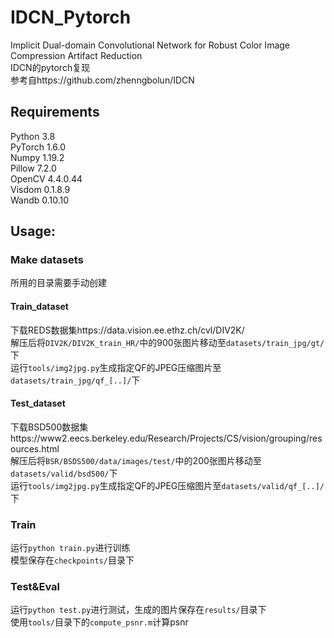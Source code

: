 # IDCN_Pytorch
Implicit Dual-domain Convolutional Network for Robust Color Image Compression Artifact Reduction    <br/>
IDCN的pytorch复现 <br/>
参考自https://github.com/zhenngbolun/IDCN <br/>
## Requirements
Python 3.8<br/>
PyTorch 1.6.0<br/>
Numpy 1.19.2<br/>
Pillow 7.2.0<br/>
OpenCV 4.4.0.44<br/>
Visdom 0.1.8.9<br/>
Wandb 0.10.10<br/>
## Usage:
### Make datasets
所用的目录需要手动创建<br/>
#### Train_dataset
下载REDS数据集https://data.vision.ee.ethz.ch/cvl/DIV2K/ <br/>
解压后将`DIV2K/DIV2K_train_HR/`中的900张图片移动至`datasets/train_jpg/gt/`下	<br/>
运行`tools/img2jpg.py`生成指定QF的JPEG压缩图片至`datasets/train_jpg/qf_[..]/`下	<br/>
#### Test_dataset
下载BSD500数据集https://www2.eecs.berkeley.edu/Research/Projects/CS/vision/grouping/resources.html <br/>
解压后将`BSR/BSDS500/data/images/test/`中的200张图片移动至`datasets/valid/bsd500/`下	<br/>
运行`tools/img2jpg.py`生成指定QF的JPEG压缩图片至`datasets/valid/qf_[..]/`下	<br/>
### Train
运行`python train.py`进行训练	<br/>
模型保存在`checkpoints/`目录下	<br/>
### Test&Eval
运行`python test.py`进行测试，生成的图片保存在`results/`目录下	<br/>
使用`tools/`目录下的`compute_psnr.m`计算psnr	<br/>